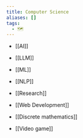 ```yaml
---
title: Computer Science
aliases: []
tags:
  - 🗺️
---
```


- [[AI]]
- [[LLM]]
- [[ML]]
- [[NLP]]
- [[Research]]
- [[Web Development]]

 - [[Discrete mathematics]]
 - [[Video game]]
